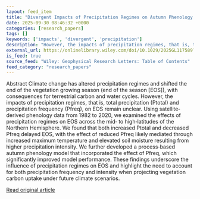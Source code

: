 ```yaml
---
layout: feed_item
title: "Divergent Impacts of Precipitation Regimes on Autumn Phenology in the Northern Hemisphere Mid‐ to High‐Latitudes"
date: 2025-09-30 08:46:32 +0000
categories: [research_papers]
tags: []
keywords: ['impacts', 'divergent', 'precipitation']
description: "However, the impacts of precipitation regimes, that is, total precipitation (Ptotal) and precipitation frequency (Pfreq), on EOS remain unclear"
external_url: https://onlinelibrary.wiley.com/doi/10.1029/2025GL117589?af=R
is_feed: true
source_feed: "Wiley: Geophysical Research Letters: Table of Contents"
feed_category: "research_papers"
---
```


Abstract Climate change has altered precipitation regimes and shifted the end of the vegetation growing season (end of the season [EOS]), with consequences for terrestrial carbon and water cycles. However, the impacts of precipitation regimes, that is, total precipitation (Ptotal) and precipitation frequency (Pfreq), on EOS remain unclear. Using satellite‐derived phenology data from 1982 to 2020, we examined the effects of precipitation regimes on EOS across the mid‐ to high‐latitudes of the Northern Hemisphere. We found that both increased Ptotal and decreased Pfreq delayed EOS, with the effect of reduced Pfreq likely mediated through increased maximum temperature and elevated soil moisture resulting from higher precipitation intensity. We further developed a process‐based autumn phenology model that incorporated the effect of Pfreq, which significantly improved model performance. These findings underscore the influence of precipitation regimes on EOS and highlight the need to account for both precipitation frequency and intensity when projecting vegetation carbon uptake under future climate scenarios.

[Read original article](https://onlinelibrary.wiley.com/doi/10.1029/2025GL117589?af=R)
